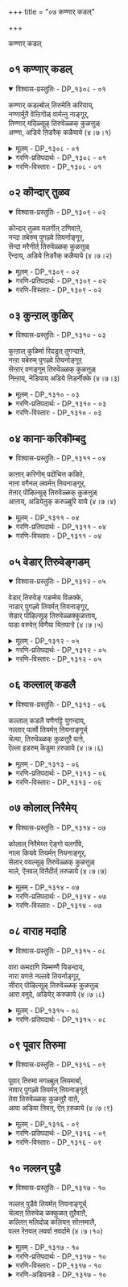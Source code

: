 +++
title = "०७ कण्णार् कडल्"

+++

कण्णार् कडल्

## ०१ कण्णार् कडल्

<details open><summary>विश्वास-प्रस्तुतिः - DP_१३०८ - ०१</summary>

कण्णार् कडल्बोल् तिरुमेऩि करियाय्,  
नण्णार्मुऩै वॆऩ्ऱिगॊळ् वार्मऩ्ऩु नाङ्गूर्,  
तिण्णार् मदिळ्सूऴ् तिरुवॆळ्ळक् कुळत्तुळ्  
अण्णा, अडिये ऩिडरैक् कळैयाये (४।७।१)
</details>

<details><summary>मूलम् - DP_१३०८ - ०१</summary>

कण्णार् कडल्बोल् तिरुमेऩि करियाय्,  
नण्णार्मुऩै वॆऩ्ऱिगॊळ् वार्मऩ्ऩु नाङ्गूर्,  
तिण्णार् मदिळ्सूऴ् तिरुवॆळ्ळक् कुळत्तुळ्  
अण्णा, अडिये ऩिडरैक् कळैयाये (४।७।१)
</details>

<details><summary>गरणि-प्रतिपदार्थः - DP_१३०८ - ०१</summary>

कण् आर् = कण्णु तुम्बुवष्टु विस्तारवाद, कडल् पोल् = कडलिन हागॆ, तिरुमेनि करियाय् = करियदेहवुळ्ळवने, नण्णार् = शत्रुगळन्नु, मुनै = युद्धदल्लि, सोलिसि, वॆन्ऱिकॊळ् वार् = जयगळिसुववरु \(वैदिकरु\), मन्नु = वासिसुव, नाङ्गूर् = तिरुनाङ्गूरिनल्लि, तिण् आर् = भद्रतॆयिन्द तुम्बिरुव, मदिळ् शूऴ् = कोटॆयिन्द = भद्रतॆयिन्द तुम्बिरुव, मदिळ् शूऴ् = कोटॆयिन्द सुत्तुवरिद, तिरुवॆळ्लक्कूळत्तुळ् = तिरुवॆळ्ळक्कूळम् क्षेत्रदल्लि नॆलसिरुव अण्णा = स्वामी. अडियेन् = पादसेवकन, इडरै = सङ्कटवन्नु, कळैयाये = कळॆयलारॆया? 
</details>

<details><summary>गरणि-विस्तारः - DP_१३०८ - ०१</summary>

कण्णु तुम्बुवष्टु विस्तारवाद कडलिन हागॆ करिय देहवुळ्ळवने, शत्रुगळन्नु युद्धदल्लि सोलिसि जयगळिसुववरु \(वैदिकरु\) वासिसुव तिरुनाङ्गूरिनल्लि बहळ भद्रवाद कोटॆयिन्द सुत्तुवरिदिरुव तिरुवॆळ्लक्कूळम् क्षेत्रदल्लि नॆलसिरुव स्वामी, ई पादसेवकन सङ्कटवन्नु नीगिसलारॆया? 

कडलमुन्दॆ निन्तु, अदॆष्टु दूर, ऎत्तकडॆ, नोडिदरू काणिसुत्तिरुवुदु कण्मनगळन्नु तुम्बुव कडले. भगवन्तनू हागॆये. कडलिन हागॆये अवनू अत्याकर्षकवाद देहकान्तियिन्द बॆळगुत्ता, अदॆष्टु नोडिदरू तृप्तितारद आशॆयन्नुण्टुमाडुत्तानॆ. अवनीग तिरुनाङ्गूरिन तिरुवॆळ्ळक्कूळम् क्षेत्रदल्लि दिव्यसुन्दरनागि नॆलसिद्दानॆ. तिरुनाङ्गूरिनल्लि वासिसुववरु वैदिकरु. अवरू सामान्यरल्ल. अवरु वेदविद्वांसरागिरुव हागॆये पराक्रमिगळु हौदु. आ प्रदेशवन्नु आक्रमिसिकॊळ्ळलु बन्द शत्रुराजरन्नू अवर सैन्यगळन्नू युद्धदल्लि सोलिसि ओडिसिदरु. अदु अवर मेलण भगवत्कृपॆयिन्द आदद्दु. आ कारणदिन्दले आळ्वाररू बेडिकॊळ्ळुत्तारॆ. “स्वामी, ई पादसेवकन सङ्कटवन्नू नीगिसलारॆया” ऎन्दु.

पुनर्जन्मद सुळियल्लि सिक्किबिद्दु तॊळलाडुत्तिरुवुदे मनुष्यन कडु सङ्कट. अदन्नु निवारिसुवुदू, अमरत्ववन्नु तरुवुदू भगवत्कृपॆये\!
</details>

## ०२ कॊन्दार् तुळव

<details open><summary>विश्वास-प्रस्तुतिः - DP_१३०९ - ०२</summary>

कॊन्दार् तुळव मलर्गॊऩ् टणिवाऩे,  
नन्दा तबॆरुम् पुगऴ्वे तियर्नाङ्गूर्,  
सॆन्दा मरैनीर्त् तिरुवॆळ्ळक् कुळत्तुळ्  
ऎन्दाय्, अडिये ऩिडरैक् कळैयाये (४।७।२)
</details>

<details><summary>मूलम् - DP_१३०९ - ०२</summary>

कॊन्दार् तुळव मलर्गॊऩ् टणिवाऩे,  
नन्दा तबॆरुम् पुगऴ्वे तियर्नाङ्गूर्,  
सॆन्दा मरैनीर्त् तिरुवॆळ्ळक् कुळत्तुळ्  
ऎन्दाय्, अडिये ऩिडरैक् कळैयाये (४।७।२)
</details>

<details><summary>गरणि-प्रतिपदार्थः - DP_१३०९ - ०२</summary>

कॊन्दु आर्‍ = हूगॊञ्चलुगळु तुम्बिरुव, तुळवम् मलर् = तुळसियन्नू हूगळन्नू, कॊण्डु = धरिसि, अणिवाने, = अलङ्करिसिकॊण्डिरुववने, नन्दाद = ऎन्दे दिगू अळियद, पॆरु पुहऴ् = हॆच्चिन कीर्तियन्नुळ्ळ, वेदियर् नाङ्गूर् = वैदिकरिरुव तिरुनाङ्गूरिन, शॆम् तामरै नीर् = कॆन्दावरॆ हूगळु तुम्बिरुव नीरिन नॆलॆगळुळ्ळ, तिरुवॆळ्ळक्कुळत्तुळ् = तिरुवॆळ्ळक्कूळम् क्षेत्रद, ऎन्दाय् = नन्न स्वामिये, अडियेन् = पादसेवकन, इडरै= सङ्कटवन्नु, कळैयायै = नीगिसलारॆया? 
</details>

<details><summary>गरणि-विस्तारः - DP_१३०९ - ०२</summary>

हूगॊञ्चलुगळु तुम्बिरुव तुलसियन्नू हूगळन्नू धरिसि अलङ्करिसिकॊण्डिरुववने, ऎन्दॆन्दिगू अळियद हॆच्चिन कीर्तियन्नुळ्ळ वैदिकरुळ्ळ तिरुनाङ्गूरिन कॆन्दावरॆ हूगळु तुम्बिरुव सरोवरगळ तिरुवॆळ्ळक्कूळम् क्षेत्रद नन्न स्वामिये, पादसेवकन सङ्कटवन्नु नीगिसलारॆया? 

अद्वितीयरू असदळवाद कीर्तियुळ्ळ वेदविद्वांसरु वासिसुव तिरुनाङ्गूरिन तिरुवॆळ्लक्कुळम् क्षेत्रदल्लि नॆलसिरुव स्वामिगॆ गॊञ्चलुगॊञ्चलागि बिडिसिरुव हूविन हारवन्नू तुलसिय हारवन्नू तॊडिसि अलङ्करिसिरुत्तारॆ. भक्तरु आळ्वाररु भगवन्तनल्लि प्रार्थनॆयन्नु सल्लिसुत्तिद्दारॆ.
</details>

## ०३ कुन्ऱाल् कुळिर्

<details open><summary>विश्वास-प्रस्तुतिः - DP_१३१० - ०३</summary>

कुऩ्ऱाल् कुळिर्मा रिदडुत् तुगन्दाऩे,  
नऩ्ऱा यबॆरुम् पुगऴ्वे तियर्नाङ्गूर्  
सॆऩ्ऱार् वणङ्गुम् तिरुवॆळ्ळक् कुळत्तुळ्  
निऩ्ऱाय्, नॆडियाय् अडिये ऩिडर्नीक्के (४।७।३)
</details>

<details><summary>मूलम् - DP_१३१० - ०३</summary>

कुऩ्ऱाल् कुळिर्मा रिदडुत् तुगन्दाऩे,  
नऩ्ऱा यबॆरुम् पुगऴ्वे तियर्नाङ्गूर्  
सॆऩ्ऱार् वणङ्गुम् तिरुवॆळ्ळक् कुळत्तुळ्  
निऩ्ऱाय्, नॆडियाय् अडिये ऩिडर्नीक्के (४।७।३)
</details>

<details><summary>गरणि-प्रतिपदार्थः - DP_१३१० - ०३</summary>

कुन्ऱाल् = बॆट्टदिन्द, कुळिर् मारि = नडुगिसुवन्थ भयङ्करवाद मळॆयन्नु, तडुत्तु = तडॆदु, उहन्दाने = हर्षिसिदवने, नन्ऱु आय = श्रेष्ठवाद, पॆरुपुहऴ् = विशेष कीर्तियन्नुळ्ळ, वेदियर् = वेदविद्वांसरु नॆलसिरुव, नाङ्गूर्= तिरुनाङ्गूरिगॆ, शॆन्ऱार् = होगि बरुववरॆल्लरू, वणङ्गुम् = नमस्करिसुव, तिरुवॆळ्लक्कूळत्तुळ् = तिरुवॆळ्लक्कूळम् क्षेत्रदल्लि, निन्ऱाय् = नॆलसिरुववने, नॆडियाय् = सर्वेश्वरने, अडियेन् = पादसेवकन, इडर् = सङ्कटगळन्नु, नीक्के = नीगिसबेकु. 
</details>

<details><summary>गरणि-विस्तारः - DP_१३१० - ०३</summary>

बॆट्टदिन्द नडुगिसुवन्थ भयङ्करवाद मळॆयन्नु तडॆदु हर्षिसिदवने, श्रेष्ठवाद विशेष कीर्तियन्नुळ्ळ वेद विद्वांसरु नॆलसिरुव तिरुनाङ्गूरिगॆ होगि बरुववरॆल्लरू नमस्करिसुव तिरुवॆळ्ळक्कुळम् क्षेत्रदल्लिनॆलसिरुववने, सर्वेश्वरने, पादसेवकन सङ्कटगळन्नु नीनु नीगिसबेकु.

तिरुनाङ्गूरिगॆ होगि बरुववरॆल्लरू तिरुवॆळ्ळक्कूळम् क्षेत्रक्कॆ तप्पदॆ होगि बरुत्तारॆ. आ क्षेत्रदल्लि नॆलसिरुव स्वामिये हिन्दॆ श्रीकृष्णनागि अवतरिसि, देवेन्द्रनु कोपगॊण्डु सुरिसिद बिरुसुमळॆयिन्द नन्दगोकुलद गोवुगळन्नू गोवळरन्नू रक्षिसुवुदक्कागि, गोवर्धन गिरियन्ने ऎत्ति हिडिद परमसमर्थनु. आ सर्वेश्वरने ईग तिरुवॆळ्ळक्कुळक्षेत्रदल्लि भक्तरिगॆकृपॆदोरुवुदक्कागिये नॆलसिद्दानॆ. “स्वामी, ई पादसेवकन सङ्कटगळन्नु निवारिसबेकु” ऎन्दु प्रार्थिसुत्तारॆ, आळ्वाररु.
</details>

## ०४ कानार्‍ करिकॊम्बदु

<details open><summary>विश्वास-प्रस्तुतिः - DP_१३११ - ०४</summary>

काऩार् करिगॊम् पदॊचित्त कळिऱे,  
नाऩा वगैनल् लवर्मऩ् ऩियनाङ्गूर्,  
तेऩार् पॊऴिल्सूऴ् तिरुवॆळ्ळक् कुळत्तुळ्  
आऩाय्, अडियेऩुक् करुळ्बुरि याये (४।७।४)
</details>

<details><summary>मूलम् - DP_१३११ - ०४</summary>

काऩार् करिगॊम् पदॊचित्त कळिऱे,  
नाऩा वगैनल् लवर्मऩ् ऩियनाङ्गूर्,  
तेऩार् पॊऴिल्सूऴ् तिरुवॆळ्ळक् कुळत्तुळ्  
आऩाय्, अडियेऩुक् करुळ्बुरि याये (४।७।४)
</details>

<details><summary>गरणि-प्रतिपदार्थः - DP_१३११ - ०४</summary>

कान् आर् = काडिनल्लॆल्ला अलॆदाडिद, करि = आनॆय, कॊम्बु अदु = दन्तगळन्नु, ऒशित्त = मुरिद, कळिऱे = सलगने, नानावहै = अनेक बगॆय, नल्लवर् = सद्गुणवन्तरु, मन्निय = वासिसुव, नाङ्गूर् = तिरुनाङ्गूरिन, तेन् आर् = जेनु तुम्बिद, पॊऴिल् शूऴ् = तोपुगळिन्द सुत्तुवरिद, तिरुवॆळ्ळक्कूलत्तुळ् = तिरुवॆळ्ळक्कूळम् क्षेत्रद, आनाय् = स्वामियागिरुववने \(असङ्ख्यातस्वरूपने\), अडियेनुक्कू = पादसेवकनिगॆ, अरुळ् पुरियाये = कृपॆमाडलारॆया? 
</details>

<details><summary>गरणि-विस्तारः - DP_१३११ - ०४</summary>

काडिनल्लॆल्ला अलॆदाडिद आनॆय दन्तगळन्नु मुरिद सलगने, नाना बगॆय सद्गुणवन्तरु वासिसुव तिरुनाङ्गूरिन जेनु तुम्बिद उपवनगळिन्द सुत्तुवरिदिरुव तिरुवॆळ्ळक्कूळम् क्षेत्रद स्वामिये, असङ्ख्यातस्वरूपने, पादसेवकनिगॆ कृपॆमाडलारॆया?
</details>

## ०५ वेडार् तिरुवेङ्गडम्

<details open><summary>विश्वास-प्रस्तुतिः - DP_१३१२ - ०५</summary>

वेडार् तिरुवेङ् गडम्मेय विळक्के,  
नाडार् पुगऴ्वे तियर्मऩ् ऩियनाङ्गूर्,  
सेडार् पॊऴिल्सूऴ् तिरुवॆळ्ळक्कुळत्ताय्,  
पाडा वरुवेऩ् विणैया यिऩपाऱ्ऱे (४।७।५)
</details>

<details><summary>मूलम् - DP_१३१२ - ०५</summary>

वेडार् तिरुवेङ् गडम्मेय विळक्के,  
नाडार् पुगऴ्वे तियर्मऩ् ऩियनाङ्गूर्,  
सेडार् पॊऴिल्सूऴ् तिरुवॆळ्ळक्कुळत्ताय्,  
पाडा वरुवेऩ् विणैया यिऩपाऱ्ऱे (४।७।५)
</details>

<details><summary>गरणि-प्रतिपदार्थः - DP_१३१२ - ०५</summary>

वेडु आर् = बेडरु तुम्बिरुव, तिरुवेङ्गडम् = तिरुवॆङ्कटगिरियल्लि, मेय = नॆलसिरुव, विळक्के = ज्योतिये, नाडु आर् = नाडॆल्लवू, पुहऴ् = कीर्तियुळ्ळ, वेदियर् = वेदविद्वांसरु, मन्निय = नॆलसिरुव, नाङ्गूर् = तिरुनाङ्गूरिन, शेडु आर् = दट्टवागिरुव पॊऴिल् शूऴ् = उपवनगळिन्द सुत्तुवरिदिरुव,तिरुवॆळ्लक्कूळत्ताय् = हाडिकॊण्डु, वरुवेन् = बरुत्तिद्देनॆ, विनै आयिन् = माडिद पापगळन्नॆल्ला, पाट्रे = परिहरिसबेकु. 
</details>

<details><summary>गरणि-विस्तारः - DP_१३१२ - ०५</summary>

बेडरु तुम्बिरुव तिरुवॆङ्कटगिरियल्लि नॆलसिरुव ज्योतिये, नाडॆल्लवू कीर्तियुळ्ळ वेदविद्वांसरु वासिसुव तिरुनाङ्गूरिन दट्टवाद उपवनगळिन्द सुत्तुवरिद तिरुवॆळ्ळक्कूळम् क्षेत्रद स्वामिये, हाडिकॊण्डु बरुत्तिद्देनॆ. माडिद पापगळन्नॆल्ला परिहरिसबेकु. 

नाडल्लॆल्ला सुप्रसिद्धवाद तिरुवॆङ्कटगिरियल्लि नॆलसिरुव स्वामियल्लि बेडिकॆगळन्नु सल्लिसुवुदु, हरकॆगळन्नु हॊरुवुदु, सेवॆमाडुवुदु, दर्शनमाडि बरुवुदु सर्वसामान्य. अष्टे प्रसिद्धवादद्दु तिरुवॆळ्ळक्कूळम् क्षेत्रद. अल्लि नॆलसिरुव स्वामियल्लियू अष्टे तीव्रवागि अष्टे दैन्यतॆयिन्द भक्तरु बेडिकॆगळन्नु सल्लिसुत्तारॆ. आळ्वाररु बेडिकॊळ्ळुत्तारॆ- “स्वामी ज्योति स्वरूपने, निन्नन्नु स्तुतिसुत्ता निन्न बळिगॆ बरुत्तिद्देनॆ. नानु माडिद पापगळन्नॆल्ल नीनु परिहरिसबेकु. निन्न कृपाश्रयवन्नु दयॆनीडु”.
</details>

## ०६ कल्लाल् कडलै

<details open><summary>विश्वास-प्रस्तुतिः - DP_१३१३ - ०६</summary>

कल्लाल् कडलै यणैगट्टि युगन्दाय्,  
नल्लार् पलर्वे तियर्मऩ् ऩियनाङ्गूर्च्  
चॆल्वा, तिरुवॆळ्ळक् कुळत्तुऱै वाऩे,  
ऎल्ला इडरुम् कॆडुमा ऱरुळाये (४।७।६)
</details>

<details><summary>मूलम् - DP_१३१३ - ०६</summary>

कल्लाल् कडलै यणैगट्टि युगन्दाय्,  
नल्लार् पलर्वे तियर्मऩ् ऩियनाङ्गूर्च्  
चॆल्वा, तिरुवॆळ्ळक् कुळत्तुऱै वाऩे,  
ऎल्ला इडरुम् कॆडुमा ऱरुळाये (४।७।६)
</details>

<details><summary>गरणि-प्रतिपदार्थः - DP_१३१३ - ०६</summary>

कल्लाल् = कल्लिनिन्द, कडलै = कडलन्नु, अणैकट्टि = अणॆकट्टिनिन्द \(अणॆयन्नु कट्टि\), उहन्दाय् = हर्षिसिदवने, नल्लार् = सद्गुणवन्तरु, पलर् = बहुमन्दि, वेदियर् = वेदविद्वांसरु, मन्निय = नॆलसिरुव, नाङ्गूर् = तिरुनाङ्गूरिनल्लि, शॆल् वा = चॆलुवने, तिरुवॆळ्ळक्कूळत्तु = तिरुवॆळ्ळक्कूळम् क्षेत्रदल्लि, उऱैवाने = नॆलसिरुववने, ऎल्ला इडरुम् = \(नन्न\) ऎल्ला सङ्कटगळन्नू, कॆडुम् आऱु = परिहरिसुवन्तॆ, अरुळायॆ = कृपॆमाडलारॆया? 
</details>

<details><summary>गरणि-विस्तारः - DP_१३१३ - ०६</summary>

कल्लिनिन्द कडलन्नु अणॆकट्टुकट्टि हर्षिसिदवने, बहुमन्दि सद्गुणवन्तराद वेदविद्वांसरु बाळुव तिरुनाङ्गूरिन चॆलुवने, तिरुवॆळ्ळक्कूळम् क्षेत्रदल्लि नॆलसिरुववने, नन्न ऎल्ला सङ्कटगळन्नू परिहरिसुवन्तॆ कृपॆमाडलारॆया? 

भगवन्तनिगॆ यावुदु ताने असाध्य? अवनु श्रीरामनागि साधिसिद महत्कार्यगळल्लि अलॆगळिन्द तुम्बिद्द कडलिगॆ सेतुवॆयन्नु कट्टिद्दू. कडलिनॊळक्कॆ बॆट्टगळन्ने इळिसि भद्रवाद सेतुवॆयन्नु कट्टिदनु स्वामि. सद्गुणवन्तराद वेदविद्वांसरु बाळुव तिरुनाङ्गूरिनल्लि दिव्यसुन्दरनागि मॆरॆयुववनू अवने. तिरुवॆळ्ळक्कूळम् क्षेत्रदल्लि नॆलसिरुववनू अवने. अवनल्लि आळ्वाररु तम्म इहजन्मद सङ्कटगळॆल्लवू निश्शेषवागि तॊलगि होगुवन्तॆ कृपॆमाडबेकॆन्दु बेडुत्तारॆ.
</details>

## ०७ कोलाल् निरैमेय्

<details open><summary>विश्वास-प्रस्तुतिः - DP_१३१४ - ०७</summary>

कोलाल् निरैमेय्त्त ऎङ्गो वलर्गोवे,  
नाला कियवे तियर्मऩ् ऩियनाङ्गूर्,  
सेलार् वयल्सूऴ् तिरुवॆळ्ळक् कुळत्तुळ्  
माले, ऎऩवल् विऩैदीर्त् तरुळाये (४।७।७)
</details>

<details><summary>मूलम् - DP_१३१४ - ०७</summary>

कोलाल् निरैमेय्त्त ऎङ्गो वलर्गोवे,  
नाला कियवे तियर्मऩ् ऩियनाङ्गूर्,  
सेलार् वयल्सूऴ् तिरुवॆळ्ळक् कुळत्तुळ्  
माले, ऎऩवल् विऩैदीर्त् तरुळाये (४।७।७)
</details>

<details><summary>गरणि-प्रतिपदार्थः - DP_१३१४ - ०७</summary>

कोलाल् = कोलन्नु हिडिदु, निरै = हसुकरुगळन्नु, मेय् त्त = मेयिसिद, ऎम् कोवलर् कोने = नम्म गोवळर ऒडॆयने, नालाहिय = नाल्कु वेदगळन्नू बल्ल, वेदियर् = वेदविद्वांसरु, मन्निय = बाळुव, नाङ्गूर् = तिरुनाङ्गूरिन, शेलार् = शेल् मीनुगळु तुम्बिरुव, वयल् शूऴ् = गद्दॆगळिन्द सुत्तुवरिद, तिरुवॆळ्ळक्कूळत्तुळ् = तिरुवॆळ्ळक्कूळदल्लि नॆलसिरुव माले = सर्वेश्वरने, ऎन = नन्न, वल् विनै = महापापगळन्नु, तीर् त्तु= कळॆदु \(तीरिसि\), अरुळाये = कृपॆ तोरलारॆया? 
</details>

<details><summary>गरणि-विस्तारः - DP_१३१४ - ०७</summary>

कोलन्नु हिडिदु हसुकरुगळन्नु मेयिसिद नम्म गोवळर ऒडॆयने, नाल्कु वेदगळल्लू परिणतराद वेदविद्वांसरु बाळुव तिरुनाङ्गूरिन, शेल् मीनुगळिन्द तुम्बिरुव गद्दॆगळिन्द सुत्तुवरिद तिरुवॆळ्ळक्कूळम् क्षेत्रदल्लि नॆलसिरुव सर्वेश्वरने, नन्न महापापगळन्नु तीरिसि कृपॆदोरलारॆया? 

बालकृष्णनागि अवतरिसिद भगवन्तनु नन्दगोकुलद गोवळबालकर जॊतॆयल्लि दनकरुगळन्नु मेयिसुवुदक्कागि दिनवहि, कैयल्लि कोलन्नु हिडिदु काडिगॆ होगि बरुत्तिद्दनु. नाल्कु वेदगळल्लू परिणतरु बाळुव तिरुनाङ्गूरिनल्लि नॆलसिरुववनू अवने. तिरुवॆळ्ळक्कूळम् क्षेत्रदल्लि नॆलसिरुव सर्वेश्वरनू अवने. अवनल्लि आळ्वाररु बेडिकॊळ्ळुत्तारॆ, स्वामी, नन्न महापापगळन्नॆल्ला तीरिसि, ननगॆ कृपॆमाडु”.
</details>

## ०८ वाराह मदाहि

<details open><summary>विश्वास-प्रस्तुतिः - DP_१३१५ - ०८</summary>

वारा कमदागि यिम्मण्णै यिडन्दाय्,  
नारा यणऩे नल्लवे तियर्नाङ्गूर्,  
सीरार् पॊऴिल्सूऴ् तिरुवॆळ्ळक् कुळत्तुळ्  
आरा वमुदे, अडियेऱ् करुळाये (४।७।८)
</details>

<details><summary>मूलम् - DP_१३१५ - ०८</summary>

वारा कमदागि यिम्मण्णै यिडन्दाय्,  
नारा यणऩे नल्लवे तियर्नाङ्गूर्,  
सीरार् पॊऴिल्सूऴ् तिरुवॆळ्ळक् कुळत्तुळ्  
आरा वमुदे, अडियेऱ् करुळाये (४।७।८)
</details>

<details><summary>गरणि-प्रतिपदार्थः - DP_१३१५ - ०८</summary>

वाराहम् अदुआहि = महावराहनागि, इ-मण्णै = ई भूमियन्नु, इडन्दाय् = हिडिदु मेलॆत्तिदवने, नारायणने = श्रीमन्नारायणने, नल्ल वेदियर् = उत्तमस्वभावदवराद, वेदविद्वांसरु बाळुव, नाङ्गूर् = तिरुनाङ्गूरिन, शीर् आर् = सस्यसम्पद्भरितवाद, पॊऴिल् = तोपुगळिन्द, शूऴ् = सुत्तुवरिद, तिरुवॆळ्लक्कूळत्तुळ् = तिरुवॆळ्ळक्कूळम् क्षेत्रद, आरा अमुदे = तृप्तियागदन्थ अमृतस्वरूपने, अडियेऱ् कु= पादसेवकनल्लि, अरुळाये = कृपॆदोरलारॆया? 
</details>

## ०९ पूवार तिरुमा

<details open><summary>विश्वास-प्रस्तुतिः - DP_१३१६ - ०९</summary>

पूवार् तिरुमा मगळ्बुल् लियमार्बा,  
नावार् पुगऴ्वे तियर्मऩ् ऩियनाङ्गूर्त्  
तेवा तिरुवॆळ्ळक् कुळत्तुऱै वाऩे,  
आवा अडिया ऩिवऩ्, ऎऩ् ऱरुळाये (४।७।९)
</details>

<details><summary>मूलम् - DP_१३१६ - ०९</summary>

पूवार् तिरुमा मगळ्बुल् लियमार्बा,  
नावार् पुगऴ्वे तियर्मऩ् ऩियनाङ्गूर्त्  
तेवा तिरुवॆळ्ळक् कुळत्तुऱै वाऩे,  
आवा अडिया ऩिवऩ्, ऎऩ् ऱरुळाये (४।७।९)
</details>

<details><summary>गरणि-प्रतिपदार्थः - DP_१३१६ - ०९</summary>

पू आर् = तावरॆ हूविनल्लिरुव, तिरु मामहळ् = श्रीदेवियन्नु, पुल् हिय = कूडिकॊण्डिरुव, मार् बा = वक्षवुळ्ळवने, ना आर् पुहऴ् = नालगॆ तुम्ब हॊगळिसिकॊळ्ळुव, वेदियर् = वेदविद्वांसरु, मन्निय = वासिसुव, नाङ्गूर् = तिरुनाङ्गूरिन, तेवा = स्वामिये, तिरुवॆळ्लक्कुळत्तु = तिरुवॆळ्लक्कूळम् क्षेत्रदल्लि, उऱैवाने = नॆलसिरुववने, आ अडियान् इवन् = अय्योअय्यो इवनु नन्न पादसेवकनल्ल, ऎन्ऱु = ऎन्दु भाविसि, अरुळाये = कृपॆदोरॆया? 
</details>

<details><summary>गरणि-विस्तारः - DP_१३१६ - ०९</summary>

तावरॆय हूविनल्लिरुव श्रीदेवियन्नु कूडिकॊण्डिरुव वक्षवुळ्ळवने, नालगॆय तुम्ब हॊगळिसिकॊळ्ळुव वेदविद्वांसरु नॆलसिरुव तिरुनाङ्गूरिनस्वामिये तिरुवॆळ्ळक्कूळम् क्षेत्रदल्लि नॆलसिरुववने, अय्यो इवनु नन्न पादसेवकनॆन्दु भाविसि कृपॆदोरॆया? 

आळ्वाररु भगवन्तनल्लि मॊरॆयिडुत्तारॆ- देवा, नीनु सुन्दरवाद तावरॆहूविनल्लि हुट्टिद श्रीदेवियन्नु निन्न वक्षदल्लिये इरिसिकॊण्डिद्दीयॆ. आद्दरिन्द नीनु दयापूर्णहृदयनु नीनु. तिरुनाङ्गूरिनल्लि बाळुववेदविद्वांसरु निन्नन्नु ऎडॆबिडदॆ बायितुम्ब हॊगळिहाडुत्तिरुत्तारॆ. तिरुवॆळ्ळक्कूळम् क्षेत्रदल्लि नॆलसिरुववनू नीनु. ’अय्योपाप, इवनु नन्न पादसेवक. नन्नन्ने आश्रयिसिरुववनु. इवनन्नु कनिकरिसबेकादद्दु उद्धरिसबेकादद्दु नन्न कर्तव्य” ऎन्दु नीनु नन्नल्लि कृपॆतोरु प्रभुवे.
</details>

## १० नल्लन् पुडै

<details open><summary>विश्वास-प्रस्तुतिः - DP_१३१७ - १०</summary>

नल्लऩ् पुडैवे तियर्मऩ् ऩियनाङ्गूर्च्  
चॆल्वऩ् तिरुवॆळ् ळक्कुळत् तुऱैवाऩै,  
कल्लिऩ् मलिदोळ् कलियऩ् सॊऩ्ऩमालै,  
वल्ल रॆऩवल् लवर्वा ऩवर्दामे (४।७।१०)
</details>

<details><summary>मूलम् - DP_१३१७ - १०</summary>

नल्लऩ् पुडैवे तियर्मऩ् ऩियनाङ्गूर्च्  
चॆल्वऩ् तिरुवॆळ् ळक्कुळत् तुऱैवाऩै,  
कल्लिऩ् मलिदोळ् कलियऩ् सॊऩ्ऩमालै,  
वल्ल रॆऩवल् लवर्वा ऩवर्दामे (४।७।१०)
</details>

<details><summary>गरणि-प्रतिपदार्थः - DP_१३१७ - १०</summary>

नल् = उत्तमवाद, अन्बु उडै= प्रेमभक्तियन्नुळ्ळ, वेदियर् = वेदविद्वांसरु, मन्निय = बाळुव, नाङ्गूर्= तिरुनाङ्गूरिन, शॆल्वन् = दिव्यसुन्दरनू, तिरुवॆळ्लक्कूळत्तु= तिरुवॆळ्ळक्कूळम् क्षेत्रदल्लि, उऱैवानै = नॆलसिरुववनू आदवनन्नु कुरितु, कल्लिन् = बॆट्टदन्थ \(कल्लिनन्थ\), मलि = सामर्थ्यवुळ्ळ, तोळ् = तोळुगळुळ्ळ, कलियन् = कलियनु, शॊन्न= हेळिद, मालै = पाशुरमालॆयन्नु, वल्लर् ऎन = ’इवरु बल्लवरु’ ऎन्दु हेळिसिकॊळ्ळुवन्तॆ, वल्लवर् = बल्लवरु\(तिळिदुकॊण्डवरु\), वानवर् तामे = अमररे आगुत्तारॆ.
</details>

<details><summary>गरणि-विस्तारः - DP_१३१७ - १०</summary>

उत्तमवाद प्रेमभक्तिगळन्नुळ्ळ वेदविद्वांसरु बाळुव तिरुनाङ्गूरिन दिव्यसुन्दरनू तिरुवॆळ्ळक्कूळम् क्षेत्रदल्लि नॆलसिरुववनू आद सर्वेश्वरनन्नु कुरितु बॆट्टदहागॆ बलिष्ठवाद तोळुगळुळ्ल कलियनु हेळिद पाशुरमालॆयन्नु ’इवरु बल्लवरु’ ऎन्दु हेळिसिकॊळ्ळुवन्तॆ तिळिदुकॊण्डवरु अमररे आगुत्तारॆ. 

इदु ई तिरुमॊऴिय फलश्रुतिये. इदर मुख्य तत्त्व मनुष्यनु अमरनागुवुदु हेगॆ ऎम्बुदन्नु तिळिसुवुदे. ई हत्तु पाशुरगळ मालॆयल्लि अडकवागिरुवुदु शरणागतिय तत्त्व. भगवन्तनन्नु ऒम्मनदिन्द आश्रयिसिदवनन्नु भगवन्तनु ऎन्दिगू कैबिडनु. अवन पापराशियन्नॆल्ला सुट्तु भस्ममाडि, अवनन्नु परिशुद्धनन्नागि माडि, तन्न नित्यकैङ्कर्यदल्लिये तॊडगिरुवन्तॆ अवनन्नु तन्न बळिगॆ करॆदुकॊळ्ळुत्तानॆ भगवन्त. ई सदंशयागुवुदक्कॆ मनवरिकॆयागुवुदक्कॆ ई हत्तु पाशुरगळन्नु चॆन्नागि कूलङ्कषवागि, अरितुकॊण्डिरुव ज्ञानिगळू, श्रेष्ठभक्तरू इवरु’ ऎन्निसिकॊळ्ळुवन्तॆ, इवुगळन्नु अभ्यासमाडबेकु. इदु भक्तनन्नु \(शरणागतनन्नु\) भगवन्तन कृपाश्रयक्कॆ तप्पदॆ ऒळपडिसुत्तदॆ. इदर फलवागि भक्तनु “अमरने आगुत्तानॆ”. 
</details>

<details><summary>गरणि-अडियनडे - DP_१३१७ - १०</summary>

कण्णार्, कॊन्दु, कान्, वेडु, कल्लाल्, कोलाल्, वाराहमदु, पूवार्, नल्लन्बुडै, \(कवळयानै\). 
</details>
